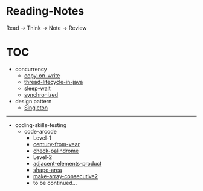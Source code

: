 # Reading-Notes
Read → Think → Note → Review



# TOC

- concurrency
   - [copy-on-write](concurrency/copy-on-write.md)
   - [thread-lifecycle-in-java](concurrency/thread-lifecycle-in-java.md)
   - [sleep-wait]( /concurrency/sleep-wait.md)
   - [synchronized](/concurrency/synchronized.md)
- design pattern
   - [Singleton](/design-pattern/singleton.md)




---



- coding-skills-testing
  - code-arcode
    - Level-1
    - [century-from-year](/algorithm/code-arcade/century-from-year.md)
    - [check-palindrome](/algorithm/code-arcade/check-palindrome.md)
    - Level-2
    - [adjacent-elements-product](/algorithm/code-arcade/adjacent-elements-product.md)
    - [shape-area](/algorithm/code-arcade/shape-area.md)
    - [make-array-consecutive2](/algorithm/code-arcade/make-array-consecutive2.md)
    - to be continued...


